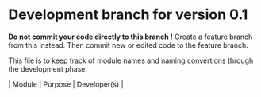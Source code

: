 # Development branch for version 0.1

**Do not commit your code directly to this branch !**
Create a feature branch from this instead. Then commit new or edited code to the feature branch.

This file is to keep track of module names and naming convertions through the development phase.

| Module | Purpose | Developer(s) |
